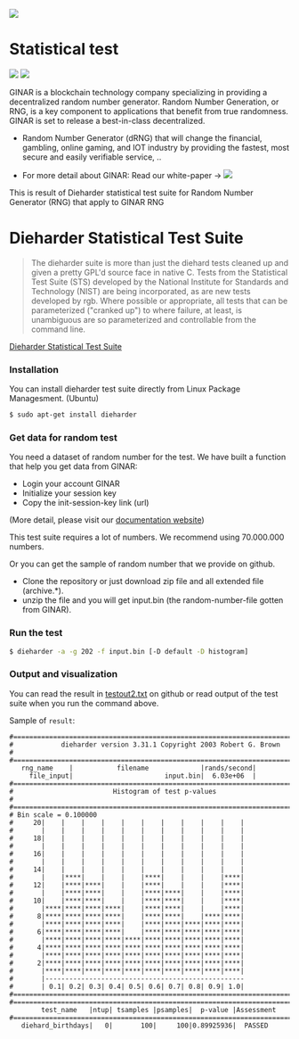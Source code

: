 [![](https://www.ginar.io/wp-content/themes/ginar/assets/img/logo1.svg)](https://ginar.io)
# Statistical test
[![](https://travis-ci.org/joemccann/dillinger.svg?branch=master)](https://github.com/ginarteam) [![](https://img.shields.io/badge/Telegram-Group-blue.svg)](https://t.me/GINAR_io) 


GINAR is a blockchain technology company specializing in providing a decentralized random number generator. Random Number Generation, or RNG, is a key component to applications that benefit from true randomness. GINAR is set to release a best-in-class decentralized.
- Random Number Generator (dRNG) that will change the financial, gambling, online gaming, and IOT industry by providing the fastest, most secure and easily verifiable service, ..

- For more detail about GINAR: Read our white-paper -> [![](https://img.shields.io/badge/docs-latest-af1a97.svg)](https://www.ginar.io/whitepaper-v2.0.pdf)

This is result of Dieharder statistical test suite for Random Number Generator (RNG) that apply to GINAR RNG    

# Dieharder Statistical Test Suite

  
> The dieharder suite is more than just the diehard tests cleaned up and given a pretty GPL'd source face in native C. Tests from the Statistical Test Suite (STS) developed by the National Institute for Standards and Technology (NIST) are being incorporated, as are new tests developed by rgb. Where possible or appropriate, all tests that can be parameterized ("cranked up") to where failure, at least, is unambiguous are so parameterized and controllable from the command line.

[Dieharder Statistical Test Suite](https://webhome.phy.duke.edu/~rgb/General/dieharder.php)

### Installation
You can install dieharder test suite directly from Linux Package Managesment. 
(Ubuntu)
```sh
$ sudo apt-get install dieharder
```

### Get data for random test

You need a dataset of random number for the test. We have built a function that help you get data from GINAR:
- Login your account  GINAR
- Initialize your session key
- Copy the init-session-key link (url)

(More detail, please visit our [documentation website](https://docs.ginar.io))

This test suite requires a lot of numbers. We recommend using 70.000.000 numbers.

Or you can get the sample of random number that we provide on github.
- Clone the repository or just download zip file and all extended file (archive.*).
- unzip the file and you will get input.bin (the random-number-file gotten from GINAR).

### Run the test
```sh
$ dieharder -a -g 202 -f input.bin [-D default -D histogram]
```

### Output and visualization

You can read the result in [testout2.txt](https://github.com/GINARTeam/Dieharder-statistical-test/blob/master/testout2.txt) on github or read output of the test suite when you run the command above.

Sample of `result`:

```
#=============================================================================#
#            dieharder version 3.31.1 Copyright 2003 Robert G. Brown          #
#=============================================================================#
   rng_name    |           filename             |rands/second|
     file_input|                       input.bin|  6.03e+06  |
#=============================================================================#
#                         Histogram of test p-values                          #
#=============================================================================#
# Bin scale = 0.100000
#     20|    |    |    |    |    |    |    |    |    |    |
#       |    |    |    |    |    |    |    |    |    |    |
#     18|    |    |    |    |    |    |    |    |    |    |
#       |    |    |    |    |    |    |    |    |    |    |
#     16|    |    |    |    |    |    |    |    |    |    |
#       |    |    |    |    |    |    |    |    |    |    |
#     14|    |    |    |    |    |    |    |    |    |    |
#       |    |****|    |    |    |****|    |    |    |****|
#     12|    |****|****|    |    |****|    |    |    |****|
#       |    |****|****|    |    |****|****|    |    |****|
#     10|    |****|****|    |    |****|****|    |    |****|
#       |****|****|****|****|    |****|****|    |    |****|
#      8|****|****|****|****|    |****|****|    |****|****|
#       |****|****|****|****|    |****|****|****|****|****|
#      6|****|****|****|****|    |****|****|****|****|****|
#       |****|****|****|****|****|****|****|****|****|****|
#      4|****|****|****|****|****|****|****|****|****|****|
#       |****|****|****|****|****|****|****|****|****|****|
#      2|****|****|****|****|****|****|****|****|****|****|
#       |****|****|****|****|****|****|****|****|****|****|
#       |--------------------------------------------------
#       | 0.1| 0.2| 0.3| 0.4| 0.5| 0.6| 0.7| 0.8| 0.9| 1.0|
#=============================================================================#
#=============================================================================#
        test_name   |ntup| tsamples |psamples|  p-value |Assessment
#=============================================================================#
   diehard_birthdays|   0|       100|     100|0.89925936|  PASSED  

```

